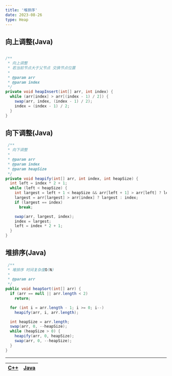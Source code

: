 ```yaml
---
title: '堆排序'
date: 2023-08-26
type: Heap
---
```


## 向上调整(Java)

```java

/**
 * 向上调整
 * 若当前节点大于父节点 交换节点位置
 *
 * @param arr
 * @param index
 */
private void heapInsert(int[] arr, int index) {
  while (arr[index] > arr[(index - 1) / 2]) {
    swap(arr, index, (index - 1) / 2);
    index = (index - 1) / 2;
  }
}
```

## 向下调整(Java)

```java
 /**
 * 向下调整
 *
 * @param arr
 * @param index
 * @param heapSize
 */
private void heapify(int[] arr, int index, int heapSize) {
  int left = index * 2 + 1;
  while (left < heapSize) {
    int largest = left + 1 < heapSize && arr[left + 1] > arr[left] ? left + 1 : left; // 比较左右孩子的下标，赋值给largest
    largest = arr[largest] > arr[index] ? largest : index;
    if (largest == index)
      break;

    swap(arr, largest, index);
    index = largest;
    left = index * 2 + 1;
  }
}
```

## 堆排序(Java)

```java
 /**
 * 堆排序 时间复杂度O(N)
 *
 * @param arr
 */
public void heapSort(int[] arr) {
  if (arr == null || arr.length < 2)
    return;

  for (int i = arr.length - 1; i >= 0; i--)
    heapify(arr, i, arr.length);

  int heapSize = arr.length;
  swap(arr, 0, --heapSize);
  while (heapSize > 0) {
    heapify(arr, 0, heapSize);
    swap(arr, 0, --heapSize);
  }
}
```

<hr/>

| [C++](https://github.com/ZhengKe996/DS/blob/main/src/heap/heap_sort.cpp) | [Java](https://github.com/ZhengKe996/DS/blob/main/src/heap/heap_sort.java) |
| :----------------------------------------------------------------------: | :------------------------------------------------------------------------: |
